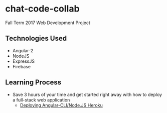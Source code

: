 # chat-code-collab
Fall Term 2017 Web Development Project

## Technologies Used
* Angular-2
* NodeJS
* ExpressJS
* Firebase

## Learning Process
* Save 3 hours of your time and get started right away with how to deploy a full-stack web application
  * [Deploying Angular-CLI/Node.JS Heroku](https://medium.com/@ryanchenkie_40935/angular-cli-deployment-host-your-angular-2-app-on-heroku-3f266f13f352)
